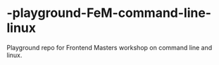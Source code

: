 # -playground-FeM-command-line-linux
Playground repo for Frontend Masters workshop on command line and linux.
